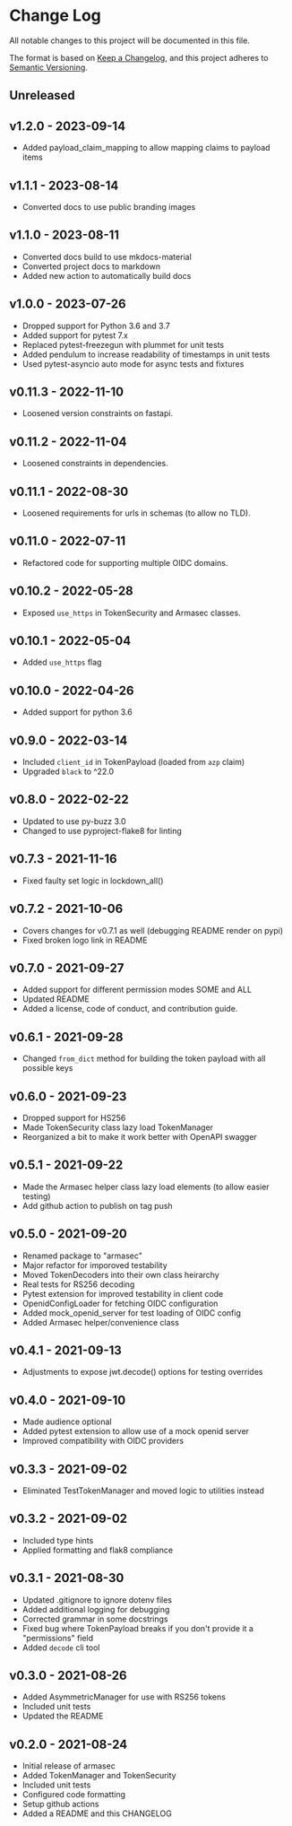 # Change Log

All notable changes to this project will be documented in this file.

The format is based on [Keep a Changelog](http://keepachangelog.com/),
and this project adheres to [Semantic Versioning](http://semver.org/).

## Unreleased

## v1.2.0 - 2023-09-14

- Added payload_claim_mapping to allow mapping claims to payload items

## v1.1.1 - 2023-08-14

- Converted docs to use public branding images

## v1.1.0 - 2023-08-11

- Converted docs build to use mkdocs-material
- Converted project docs to markdown
- Added new action to automatically build docs

## v1.0.0 - 2023-07-26

- Dropped support for Python 3.6 and 3.7
- Added support for pytest 7.x
- Replaced pytest-freezegun with plummet for unit tests
- Added pendulum to increase readability of timestamps in unit tests
- Used pytest-asyncio auto mode for async tests and fixtures


## v0.11.3 - 2022-11-10

- Loosened version constraints on fastapi.


## v0.11.2 - 2022-11-04

- Loosened constraints in dependencies.


## v0.11.1 - 2022-08-30

- Loosened requirements for urls in schemas (to allow no TLD).


## v0.11.0 - 2022-07-11

- Refactored code for supporting multiple OIDC domains.


## v0.10.2 - 2022-05-28

- Exposed `use_https` in TokenSecurity and Armasec classes.


## v0.10.1 - 2022-05-04

- Added `use_https` flag


## v0.10.0 - 2022-04-26

- Added support for python 3.6


## v0.9.0 - 2022-03-14

- Included `client_id` in TokenPayload (loaded from `azp` claim)
- Upgraded `black` to ^22.0


## v0.8.0 - 2022-02-22

- Updated to use py-buzz 3.0
- Changed to use pyproject-flake8 for linting


## v0.7.3 - 2021-11-16

- Fixed faulty set logic in lockdown_all()


## v0.7.2 - 2021-10-06

- Covers changes for v0.7.1 as well (debugging README render on pypi)
- Fixed broken logo link in README


## v0.7.0 - 2021-09-27

- Added support for different permission modes SOME and ALL
- Updated README
- Added a license, code of conduct, and contribution guide.


## v0.6.1 - 2021-09-28

- Changed `from_dict` method for building the token payload with all possible keys


## v0.6.0 - 2021-09-23

- Dropped support for HS256
- Made TokenSecurity class lazy load TokenManager
- Reorganized a bit to make it work better with OpenAPI swagger


## v0.5.1 - 2021-09-22

- Made the Armasec helper class lazy load elements (to allow easier testing)
- Add github action to publish on tag push


## v0.5.0 - 2021-09-20

- Renamed package to "armasec"
- Major refactor for imporoved testability
- Moved TokenDecoders into their own class heirarchy
- Real tests for RS256 decoding
- Pytest extension for improved testability in client code
- OpenidConfigLoader for fetching OIDC configuration
- Added mock_openid_server for test loading of OIDC config
- Added Armasec helper/convenience class


## v0.4.1 - 2021-09-13

- Adjustments to expose jwt.decode() options for testing overrides


## v0.4.0 - 2021-09-10

- Made audience optional
- Added pytest extension to allow use of a mock openid server
- Improved compatibility with OIDC providers


## v0.3.3 - 2021-09-02

- Eliminated TestTokenManager and moved logic to utilities instead


## v0.3.2 - 2021-09-02

- Included type hints
- Applied formatting and flak8 compliance


## v0.3.1 - 2021-08-30

- Updated .gitignore to ignore dotenv files
- Added additional logging for debugging
- Corrected grammar in some docstrings
- Fixed bug where TokenPayload breaks if you don't provide it a "permissions" field
- Added `decode` cli tool

## v0.3.0 - 2021-08-26

- Added AsymmetricManager for use with RS256 tokens
- Included unit tests
- Updated the README


## v0.2.0 - 2021-08-24

- Initial release of armasec
- Added TokenManager and TokenSecurity
- Included unit tests
- Configured code formatting
- Setup github actions
- Added a README and this CHANGELOG
